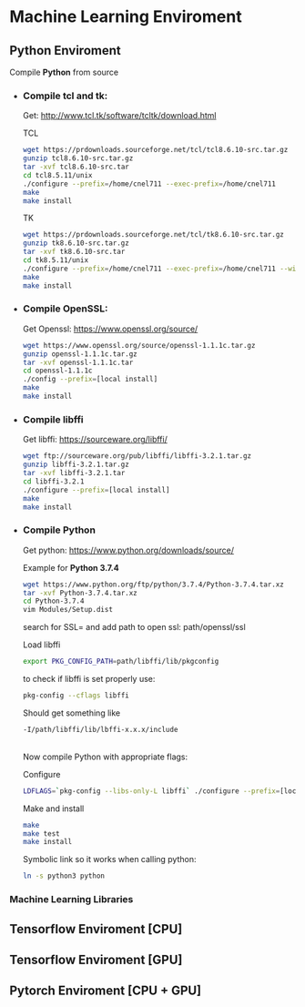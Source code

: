 # Machine Learning Enviroment

## Python Enviroment

Compile **Python** from source

* ### Compile tcl and tk:
    
    Get: http://www.tcl.tk/software/tcltk/download.html
    
    TCL
    
    ```bash
    wget https://prdownloads.sourceforge.net/tcl/tcl8.6.10-src.tar.gz
    gunzip tcl8.6.10-src.tar.gz
    tar -xvf tcl8.6.10-src.tar
    cd tcl8.5.11/unix
    ./configure --prefix=/home/cnel711 --exec-prefix=/home/cnel711
    make
    make install
    ```
    
    TK
    
    ```bash
    wget https://prdownloads.sourceforge.net/tcl/tk8.6.10-src.tar.gz
    gunzip tk8.6.10-src.tar.gz
    tar -xvf tk8.6.10-src.tar
    cd tk8.5.11/unix
    ./configure --prefix=/home/cnel711 --exec-prefix=/home/cnel711 --with-tcl=/home/cnel711/tcl8.5.11/unix
    make
    make install
    ```

* ### Compile OpenSSL:
    
    Get Openssl: https://www.openssl.org/source/
    
    ```bash
    wget https://www.openssl.org/source/openssl-1.1.1c.tar.gz
    gunzip openssl-1.1.1c.tar.gz
    tar -xvf openssl-1.1.1c.tar
    cd openssl-1.1.1c
    ./config --prefix=[local install]
    make
    make install
    ```
* ### Compile libffi

    Get libffi: https://sourceware.org/libffi/
    ```bash
    wget ftp://sourceware.org/pub/libffi/libffi-3.2.1.tar.gz
    gunzip libffi-3.2.1.tar.gz
    tar -xvf libffi-3.2.1.tar
    cd libffi-3.2.1
    ./configure --prefix=[local install]
    make
    make install
    ```
    

* ### Compile Python
    Get python: https://www.python.org/downloads/source/
    
    Example for **Python 3.7.4**
    ```bash
    wget https://www.python.org/ftp/python/3.7.4/Python-3.7.4.tar.xz
    tar -xvf Python-3.7.4.tar.xz
    cd Python-3.7.4
    vim Modules/Setup.dist
    ```
    search for SSL= and add path to open ssl: path/openssl/ssl
    
    Load libffi
    ```bash
    export PKG_CONFIG_PATH=path/libffi/lib/pkgconfig
    ```
    to check if libffi is set properly use:
    ```bash
    pkg-config --cflags libffi
    ```
    Should get something like 
    ```bash
    -I/path/libffi/lib/lbffi-x.x.x/include
    ```
    <br>
    Now compile Python with appropriate flags:
        
    Configure
     ```bash
    LDFLAGS=`pkg-config --libs-only-L libffi` ./configure --prefix=[local install] --with-ensurepip=install
    ```
    Make and install
    ```bash
    make
    make test
    make install
    ```
    Symbolic link so it works when calling python:
    ```bash
    ln -s python3 python
    ```



### Machine Learning Libraries

## Tensorflow Enviroment [CPU]

## Tensorflow Enviroment [GPU]

## Pytorch Enviroment [CPU + GPU]
